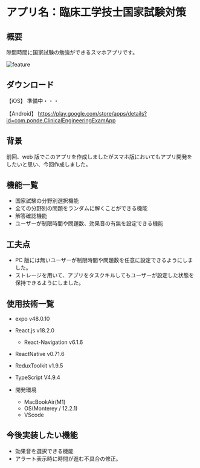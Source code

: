 # アプリ名：臨床工学技士国家試験対策

## 概要

隙間時間に国家試験の勉強ができるスマホアプリです。

![feature](https://github.com/hiro1125/ClinicalEngineeringExamApp/assets/103874549/e63f051a-d2a2-4698-a154-31247c1dbec1)

## ダウンロード

【iOS】
準備中・・・

【Android】
https://play.google.com/store/apps/details?id=com.ponde.ClinicalEngineeringExamApp

## 背景

前回、web 版でこのアプリを作成しましたがスマホ版においてもアプリ開発をしたいと思い、今回作成しました。

## 機能一覧

- 国家試験の分野別選択機能
- 全ての分野別の問題をランダムに解くことができる機能
- 解答確認機能
- ユーザーが制限時間や問題数、効果音の有無を設定できる機能

## 工夫点

- PC 版には無いユーザーが制限時間や問題数を任意に設定できるようにしました。
- ストレージを用いて、アプリをタスクキルしてもユーザーが設定した状態を保持できるようにしました。

## 使用技術一覧

- expo v48.0.10
- React.js v18.2.0
  - React-Navigation v6.1.6
- ReactNative v0.71.6
- ReduxToolkit v1.9.5
- TypeScript V4.9.4

- 開発環境
  - MacBookAir(M1)
  - OS(Monterey / 12.2.1)
  - VScode

## 今後実装したい機能

- 効果音を選択できる機能
- アラート表示時に時間が進む不具合の修正。
